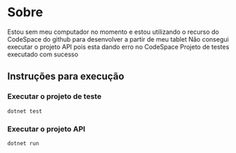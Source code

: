 # Sobre

Estou sem meu computador no momento e estou utilizando o recurso do CodeSpace do github para desenvolver a partir de meu tablet
Não consegui executar o projeto API pois esta dando erro no CodeSpace
Projeto de testes executado com sucesso


## Instruções para execução

### Executar o projeto de teste
```
dotnet test
```

### Executar o projeto API
```
dotnet run
```

